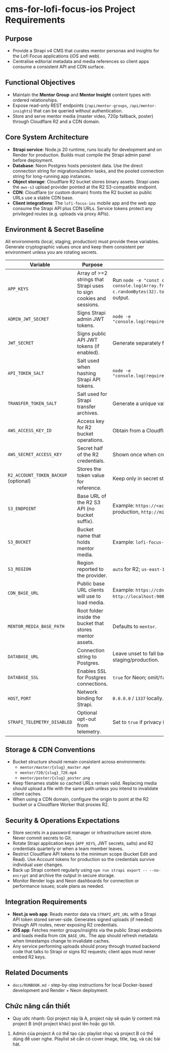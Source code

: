 # cms-for-lofi-focus-ios Project Requirements

## Purpose
- Provide a Strapi v4 CMS that curates mentor personas and insights for the Lofi Focus applications (iOS and web).
- Centralise editorial metadata and media references so client apps consume a consistent API and CDN surface.

## Functional Objectives
- Maintain the **Mentor Group** and **Mentor Insight** content types with ordered relationships.
- Expose read-only REST endpoints (`/api/mentor-groups`, `/api/mentor-insights`) that can be queried without authentication.
- Store and serve mentor media (master video, 720p fallback, poster) through Cloudflare R2 and a CDN domain.

## Core System Architecture
- **Strapi service**: Node.js 20 runtime, runs locally for development and on Render for production. Builds must compile the Strapi admin panel before deployment.
- **Database**: Neon Postgres hosts persistent data. Use the direct connection string for migrations/admin tasks, and the pooled connection string for long-running app instances.
- **Object storage**: Cloudflare R2 bucket stores binary assets. Strapi uses the `aws-s3` upload provider pointed at the R2 S3-compatible endpoint.
- **CDN**: Cloudflare (or custom domain) fronts the R2 bucket so public URLs use a stable CDN base.
- **Client integrations**: The `lofi-focus-ios` mobile app and the web app consume the Strapi API plus CDN URLs. Service tokens protect any privileged routes (e.g. uploads via proxy APIs).

## Environment & Secret Baseline
All environments (local, staging, production) must provide these variables. Generate cryptographic values once and keep them consistent per environment unless you are rotating secrets.

| Variable | Purpose | Generation / Notes |
| --- | --- | --- |
| `APP_KEYS` | Array of >=2 strings that Strapi uses to sign cookies and sessions. | Run `node -e "const c=require('crypto'); console.log(Array.from({length: 2}, () => c.randomBytes(32).toString('base64')).join(','))"` and paste the output. |
| `ADMIN_JWT_SECRET` | Signs Strapi admin JWT tokens. | `node -e "console.log(require('crypto').randomBytes(48).toString('base64'))"` |
| `JWT_SECRET` | Signs public API JWT tokens (if enabled). | Generate separately from the admin secret using the same command. |
| `API_TOKEN_SALT` | Salt used when hashing Strapi API tokens. | `node -e "console.log(require('crypto').randomBytes(32).toString('base64'))"` |
| `TRANSFER_TOKEN_SALT` | Salt used for Strapi transfer archives. | Generate a unique value (same command as above). |
| `AWS_ACCESS_KEY_ID` | Access key for R2 bucket operations. | Obtain from a Cloudflare **Account API token** with R2 Edit scope. |
| `AWS_SECRET_ACCESS_KEY` | Secret half of the R2 credentials. | Shown once when creating the token; store securely. |
| `R2_ACCOUNT_TOKEN_BACKUP` (optional) | Stores the token value for reference. | Keep only in secret storage; Strapi does not read it. |
| `S3_ENDPOINT` | Base URL of the R2 S3 API (no bucket suffix). | Example: `https://<account-id>.r2.cloudflarestorage.com` in production, `http://minio:9000` in Docker. |
| `S3_BUCKET` | Bucket name that holds mentor media. | Example: `lofi-focus-mentor`. |
| `S3_REGION` | Region reported to the provider. | `auto` for R2; `us-east-1` (or any value) when using MinIO locally. |
| `CDN_BASE_URL` | Public base URL clients will use to load media. | Example: `https://cdn.lofifocus.com` in production, `http://localhost:9000/lofi-focus-mentor` when using MinIO. |
| `MENTOR_MEDIA_BASE_PATH` | Root folder inside the bucket that stores mentor assets. | Defaults to `mentor`. |
| `DATABASE_URL` | Connection string to Postgres. | Leave unset to fall back to SQLite for development. Use Neon strings in staging/production. |
| `DATABASE_SSL` | Enables SSL for Postgres connections. | `true` for Neon; omit/`false` for SQLite-only setups. |
| `HOST`, `PORT` | Network binding for Strapi. | `0.0.0.0` / `1337` locally. Render expects `0.0.0.0` / `10000`. |
| `STRAPI_TELEMETRY_DISABLED` | Optional opt-out from telemetry. | Set to `true` if privacy is required. |

## Storage & CDN Conventions
- Bucket structure should remain consistent across environments:
  - `mentor/master/{slug}_master.mp4`
  - `mentor/720/{slug}_720.mp4`
  - `mentor/poster/{slug}_poster.png`
- Keep filenames stable so cached URLs remain valid. Replacing media should upload a file with the same path unless you intend to invalidate client caches.
- When using a CDN domain, configure the origin to point at the R2 bucket or a Cloudflare Worker that proxies R2.

## Security & Operations Expectations
- Store secrets in a password manager or infrastructure secret store. Never commit secrets to Git.
- Rotate Strapi application keys (`APP_KEYS`, JWT secrets, salts) and R2 credentials quarterly or when a team member leaves.
- Restrict Cloudflare API tokens to the minimum scope (bucket Edit and Read). Use Account tokens for production so the credentials survive individual user changes.
- Back up Strapi content regularly using `npm run strapi export -- --no-encrypt` and archive the output in secure storage.
- Monitor Render logs and Neon dashboards for connection or performance issues; scale plans as needed.

## Integration Requirements
- **Next.js web app**: Reads mentor data via `STRAPI_API_URL` with a Strapi API token stored server-side. Generates signed uploads (if needed) through API routes, never exposing R2 credentials.
- **iOS app**: Fetches mentor groups/insights via the public Strapi endpoints and loads media from `CDN_BASE_URL`. The app should refresh metadata when timestamps change to invalidate caches.
- Any service performing uploads should proxy through trusted backend code that talks to Strapi or signs R2 requests; client apps must never embed R2 keys.

## Related Documents
- `docs/RUNBOOK.md` - step-by-step instructions for local Docker-based development and Render + Neon deployment.


## Chức năng cần thiết
- Quy ước nhanh: Gọi project này là A, project này sẽ quản lý content mà project B (một project khác) post lên hoặc gọi tới.
1. Admin của project A có thể tạo các playlist nhạc và project B có thể dùng để user nghe. Playlist sẽ cần có cover image, title, tag, và các bài hát.
